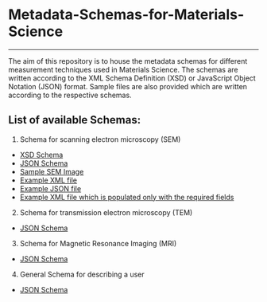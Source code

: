 # Metadata-Schemas-for-Materials-Science
*********************************************

The aim of this repository is to house the metadata schemas for different measurement techniques used in Materials Science. 
The schemas are written according to the XML Schema Definition (XSD) or JavaScript Object Notation (JSON) format.
Sample files are also provided which are written according to the respective schemas.

## List of available Schemas:

1. Schema for scanning electron microscopy (SEM)
  * [XSD Schema](SEM_Schema.xsd)
  * [JSON Schema](SEM_schema.json)
  * [Sample SEM Image](FeMoOx_AntiA_04_1k5x_CN.tif)
  * [Example XML file](SEM_example.xml)
  * [Example JSON file](SEM_JSON_example.json)
  * [Example XML file which is populated only with the required fields](SEM_example_minimum.xml)

  
2. Schema for transmission electron microscopy (TEM)
  * [JSON Schema](TEM_schema.json)

3. Schema for Magnetic Resonance Imaging (MRI)
  * [JSON Schema](MRI/MRI_schema.json)
  
4. General Schema for describing a user
  * [JSON Schema](user_description.json)
